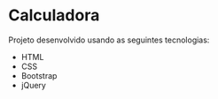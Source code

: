 # Calculadora

Projeto desenvolvido usando as seguintes tecnologias: 
 - HTML
 - CSS
 - Bootstrap 
 - jQuery
